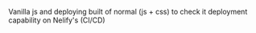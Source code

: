 Vanilla js and deploying built of normal (js + css) to check it deployment capability on Nelify's (CI/CD)
